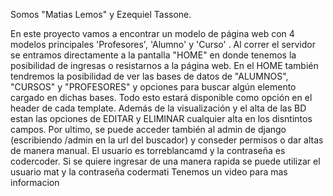 Somos "Matias Lemos" y Ezequiel Tassone.

En este proyecto vamos a encontrar un modelo de página web con 4 modelos principales 'Profesores', 'Alumno' y 'Curso' . 
Al correr el servidor se entramos directamente a la pantalla "HOME" en donde tenemos la posibilidad de ingresas o resistarnos a la página web.
En el HOME también tendremos la posibilidad de ver las bases de datos de "ALUMNOS", "CURSOS" y "PROFESORES" y opciones para buscar algún elemento cargado en dichas bases. Todo esto estará disponible como opción en el header de cada template. 
Además de la visualización y el alta de las BD estan las opciones de EDITAR y ELIMINAR cualquier alta en los disntintos campos.
Por ultimo, se puede acceder también al admin de django (escribiendo /admin en la url del buscador) y conseder permisos o dar altas de manera manual. El usuario es torreblancamd y la contraseña es codercoder.
Si se quiere ingresar de una manera rapida se puede utilizar el usuario mat y la contraseña codermati
Tenemos un video para mas informacion
